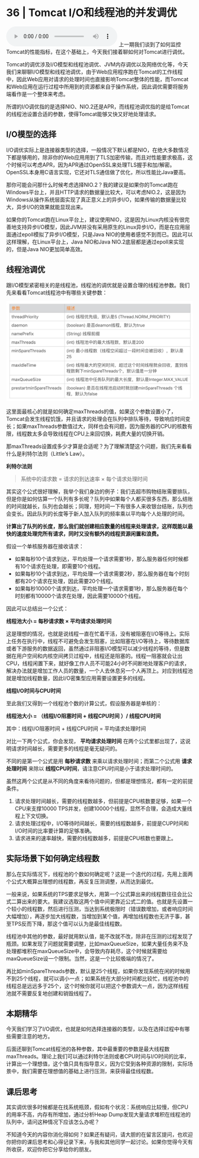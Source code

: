 # 36 | Tomcat I/O和线程池的并发调优
<audio src='./36-TomcatI-O和线程池的并发调优.mp3' controls></audio>
上一期我们谈到了如何监控Tomcat的性能指标，在这个基础上，今天我们接着聊如何对Tomcat进行调优。

Tomcat的调优涉及I/O模型和线程池调优、JVM内存调优以及网络优化等，今天我们来聊聊I/O模型和线程池调优，由于Web应用程序跑在Tomcat的工作线程中，因此Web应用对请求的处理时间也直接影响Tomcat整体的性能，而Tomcat和Web应用在运行过程中所用到的资源都来自于操作系统，因此调优需要将服务端看作是一个整体来考虑。

所谓的I/O调优指的是选择NIO、NIO.2还是APR，而线程池调优指的是给Tomcat的线程池设置合适的参数，使得Tomcat能够又快又好地处理请求。

## I/O模型的选择

I/O调优实际上是连接器类型的选择，一般情况下默认都是NIO，在绝大多数情况下都是够用的，除非你的Web应用用到了TLS加密传输，而且对性能要求极高，这个时候可以考虑APR，因为APR通过OpenSSL来处理TLS握手和加/解密。OpenSSL本身用C语言实现，它还对TLS通信做了优化，所以性能比Java要高。

那你可能会问那什么时候考虑选择NIO.2？我的建议是如果你的Tomcat跑在Windows平台上，并且HTTP请求的数据量比较大，可以考虑NIO.2，这是因为Windows从操作系统层面实现了真正意义上的异步I/O，如果传输的数据量比较大，异步I/O的效果就能显现出来。

如果你的Tomcat跑在Linux平台上，建议使用NIO，这是因为Linux内核没有很完善地支持异步I/O模型，因此JVM并没有采用原生的Linux异步I/O，而是在应用层面通过epoll模拟了异步I/O模型，只是Java NIO的使用者感觉不到而已。因此可以这样理解，在Linux平台上，Java NIO和Java NIO.2底层都是通过epoll来实现的，但是Java NIO更加简单高效。

## 线程池调优

跟I/O模型紧密相关的是线程池，线程池的调优就是设置合理的线程池参数。我们先来看看Tomcat线程池中有哪些关键参数：

![](images/112271/a48106c3893862fc826e7b7ffaa461e2.jpg)

这里面最核心的就是如何确定maxThreads的值，如果这个参数设置小了，Tomcat会发生线程饥饿，并且请求的处理会在队列中排队等待，导致响应时间变长；如果maxThreads参数值过大，同样也会有问题，因为服务器的CPU的核数有限，线程数太多会导致线程在CPU上来回切换，耗费大量的切换开销。

那maxThreads设置成多少才算是合适呢？为了理解清楚这个问题，我们先来看看什么是利特尔法则（Little’s Law）。

**利特尔法则**

> 系统中的请求数 = 请求的到达速率 × 每个请求处理时间

其实这个公式很好理解，我举个我们身边的例子：我们去超市购物结账需要排队，但是你是如何估算一个队列有多长呢？队列中如果每个人都买很多东西，那么结账的时间就越长，队列也会越长；同理，短时间一下有很多人来收银台结账，队列也会变长。因此队列的长度等于新人加入队列的频率乘以平均每个人处理的时间。

**计算出了队列的长度，那么我们就创建相应数量的线程来处理请求，这样既能以最快的速度处理完所有请求，同时又没有额外的线程资源闲置和浪费。**

假设一个单核服务器在接收请求：

- 如果每秒10个请求到达，平均处理一个请求需要1秒，那么服务器任何时候都有10个请求在处理，即需要10个线程。
- 如果每秒10个请求到达，平均处理一个请求需要2秒，那么服务器在每个时刻都有20个请求在处理，因此需要20个线程。
- 如果每秒10000个请求到达，平均处理一个请求需要1秒，那么服务器在每个时刻都有10000个请求在处理，因此需要10000个线程。

因此可以总结出一个公式：

**线程池大小 = 每秒请求数 × 平均请求处理时间**

这是理想的情况，也就是说线程一直在忙着干活，没有被阻塞在I/O等待上。实际上任务在执行中，线程不可避免会发生阻塞，比如阻塞在I/O等待上，等待数据库或者下游服务的数据返回，虽然通过非阻塞I/O模型可以减少线程的等待，但是数据在用户空间和内核空间拷贝过程中，线程还是阻塞的。线程一阻塞就会让出CPU，线程闲置下来，就好像工作人员不可能24小时不间断地处理客户的请求，解决办法就是增加工作人员的数量，一个人去休息另一个人再顶上。对应到线程池就是增加线程数量，因此I/O密集型应用需要设置更多的线程。

**线程I/O时间与CPU时间**

至此我们又得到一个线程池个数的计算公式，假设服务器是单核的：

**线程池大小 = （线程I/O阻塞时间 + 线程CPU时间 ）/ 线程CPU时间**

其中：线程I/O阻塞时间 + 线程CPU时间 = 平均请求处理时间

对比一下两个公式，你会发现， **平均请求处理时间** 在两个公式里都出现了，这说明请求时间越长，需要更多的线程是毫无疑问的。

不同的是第一个公式是用 **每秒请求数** 来乘以请求处理时间；而第二个公式用 **请求处理时间** 来除以 **线程CPU时间**，请注意CPU时间是小于请求处理时间的。

虽然这两个公式是从不同的角度来看待问题的，但都是理想情况，都有一定的前提条件。

1. 请求处理时间越长，需要的线程数越多，但前提是CPU核数要足够，如果一个CPU来支撑10000 TPS并发，创建10000个线程，显然不合理，会造成大量线程上下文切换。
2. 请求处理过程中，I/O等待时间越长，需要的线程数越多，前提是CUP时间和I/O时间的比率要计算的足够准确。
3. 请求进来的速率越快，需要的线程数越多，前提是CPU核数也要跟上。

## 实际场景下如何确定线程数

那么在实际情况下，线程池的个数如何确定呢？这是一个迭代的过程，先用上面两个公式大概算出理想的线程数，再反复压测调整，从而达到最优。

一般来说，如果系统的TPS要求足够大，用第一个公式算出来的线程数往往会比公式二算出来的要大。我建议选取这两个值中间更靠近公式二的值。也就是先设置一个较小的线程数，然后进行压测，当达到系统极限时（错误数增加，或者响应时间大幅增加），再逐步加大线程数，当增加到某个值，再增加线程数也无济于事，甚至TPS反而下降，那这个值可以认为是最佳线程数。

线程池中其他的参数，最好就用默认值，能不改就不改，除非在压测的过程发现了瓶颈。如果发现了问题就需要调整，比如maxQueueSize，如果大量任务来不及处理都堆积在maxQueueSize中，会导致内存耗尽，这个时候就需要给maxQueueSize设一个限制。当然，这是一个比较极端的情况了。

再比如minSpareThreads参数，默认是25个线程，如果你发现系统在闲的时候用不到25个线程，就可以调小一点；如果系统在大部分时间都比较忙，线程池中的线程总是远远多于25个，这个时候你就可以把这个参数调大一点，因为这样线程池就不需要反复地创建和销毁线程了。

## 本期精华

今天我们学习了I/O调优，也就是如何选择连接器的类型，以及在选择过程中有哪些需要注意的地方。

后面还聊到Tomcat线程池的各种参数，其中最重要的参数是最大线程数maxThreads。理论上我们可以通过利特尔法则或者CPU时间与I/O时间的比率，计算出一个理想值，这个值只具有指导意义，因为它受到各种资源的限制，实际场景中，我们需要在理想值的基础上进行压测，来获得最佳线程数。

## 课后思考

其实调优很多时候都是在找系统瓶颈，假如有个状况：系统响应比较慢，但CPU的用率不高，内存有所增加，通过分析Heap Dump发现大量请求堆积在线程池的队列中，请问这种情况下应该怎么办呢？

不知道今天的内容你消化得如何？如果还有疑问，请大胆的在留言区提问，也欢迎你把你的课后思考和心得记录下来，与我和其他同学一起讨论。如果你觉得今天有所收获，欢迎你把它分享给你的朋友。